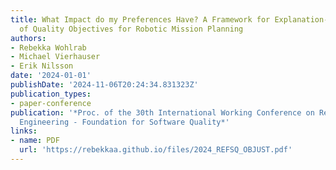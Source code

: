 ```yaml
---
title: What Impact do my Preferences Have? A Framework for Explanation-Based Elicitation
  of Quality Objectives for Robotic Mission Planning
authors:
- Rebekka Wohlrab
- Michael Vierhauser
- Erik Nilsson
date: '2024-01-01'
publishDate: '2024-11-06T20:24:34.831323Z'
publication_types:
- paper-conference
publication: '*Proc. of the 30th International Working Conference on Requirements
  Engineering - Foundation for Software Quality*'
links:
- name: PDF
  url: 'https://rebekkaa.github.io/files/2024_REFSQ_OBJUST.pdf'
---
```

